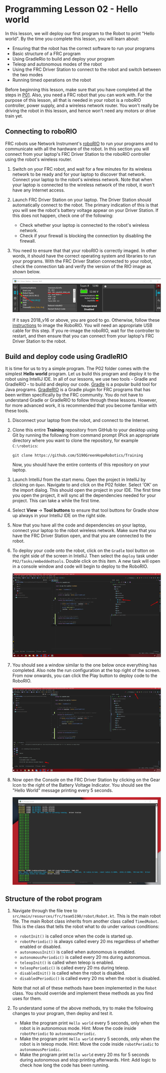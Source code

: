 # Programming Lesson 02 - Hello world

In this lesson, we will deploy our first program to the Robot to print "Hello world". By the time you complete this lesson, you will learn about:

* Ensuring that the robot has the correct software to run your programs
* Basic structure of a FRC program
* Using GradleRio to build and deploy your program
* Teleop and autonomous modes of the robot
* Using the FRC Driver Station to connect to the robot and switch between the two modes
* Running timed operations on the robot

Before beginning this lesson, make sure that you have completed all the steps in [P01](../P01). Also, you need a FRC robot that you can work with. For the purpose of this lesson, all that is needed in your robot is a roboRIO controller, power supply, and a wireless network router. You won't really be driving the robot in this lesson, and hence won't need any motors or drive train yet.

## Connecting to roboRIO

FRC robots use Network Instrument's [roboRIO](https://forums.ni.com/t5/FIRST-Robotics-Competition/roboRIO-Details-and-Specifications/ta-p/3494658) to run your programs and to communicate with all the hardware of the robot. In this section you will connect from your laptop's FRC Driver Station to the roboRIO controller using the robot's wireless router.

1. Switch on your FRC robot, and wait for a few minutes for its wireless network to be ready and for your laptop to discover that network. Connect your laptop to the robot's wireless network. Note that when your laptop is connected to the wireless network of the robot, it won't have any Internet access.

1. Launch FRC Driver Station on your laptop. The Driver Station should automatically connect to the robot. The primary indication of this is that you will see the robot's battery voltage appear on your Driver Station. If this does not happen, check one of the following:

     * Check whether your laptop is connected to the robot's wireless network.
     * Check if your firewall is blocking the connection by disabling the firewall.
    
1. You need to ensure that that your roboRIO is correctly imaged. In other words, it should have the correct operating system and libraries to run your programs. With the FRC Driver Station connected to your robot, check the connection tab and verify the version of the RIO image as shown below.

     ![DS](images/ds.png?raw=true "DS")
    
    If it says 2018_v16 or above, you are good to go. Otherwise, follow these [instructions](https://wpilib.screenstepslive.com/s/currentCS/m/getting_started/l/144984-imaging-your-roborio) to image the RoboRIO. You will need an appropriate USB cable for this step. If you re-image the roboRIO, wait for the controller to restart, and then ensure that you can connect from your laptop's FRC Driver Station to the robot.
    
## Build and deploy code using GradleRIO

It is time for us to try a simple program. The P02 folder comes with the simplest **Hello world** program. Let us build this program and deploy it to the robot using IntelliJ IDE. In all of our lessons, we use two tools - Gradle and GradleRIO - to build and deploy our code. [Gradle](https://gradle.org/) is a popular build tool for Java programs. [GradleRIO](https://github.com/wpilibsuite/GradleRIO) is a Gradle plugin for FRC programs that has been written specifically by the FRC community. You do not have to understand Gradle or GradleRIO to follow through these lessons. However, for more advanced work, it is recommended that you become familiar with these tools.

1. Disconnect your laptop from the robot, and connect to the Internet.

1. Clone this entire **Training** repository from GitHub to your desktop using Git by running the following from command prompt (Pick an appropriate directory where you want to clone the repository, for example `C:\robotics`:
   ```
   git clone https://github.com/5190GreenHopeRobotics/Training
   ```
   Now, you should have the entire contents of this repository on your laptop.

1. Launch IntelliJ from the start menu. Open the project in IntelliJ by clicking on `Open`. Navigate to and click on the P02 folder. Select 'OK' on the import dialog. This should open the project in your IDE. The first time you open the project, it will sync all the dependencies needed for your project. This can take a while the first time.

1. Select **View** -> **Tool buttons** to ensure that tool buttons for Gradle show up always in your IntelliJ IDE on the right side.

1. Now that you have all the code and dependencies on your laptop, connect your laptop to the robot wireless network. Make sure that you have the FRC Driver Station open, and that you are connected to the robot. 

1. To deploy your code onto the robot, click on the `Gradle` tool button on the right side of the screen in IntelliJ. Then select the `deploy` task under `P02/Tasks/embeddedtools`. Double click on this item. A new task will open in a console window and code will begin to deploy to the RoboRIO.
   
   ![IntelliJ](images/idea1.png?raw=true "IntelliJ")

1. You should see a window similar to the one below once everything has completed. Also note the run configuration at the top right of the screen. From now onwards, you can click the Play button to deploy code to the RoboRIO.

   ![IntelliJ](images/idea2.png?raw=true "IntelliJ")

1. Now open the Console on the FRC Driver Station by clicking on the Gear Icon to the right of the Battery Voltage Indicator. You should see the "Hello World" message printing every 5 seconds.

   ![Console](images/console.png?raw=true "Console")

## Structure of the robot program

1. Navigate through the file tree to `src/main/resources/frc/team5190/robot/Robot.kt`. This is the main robot file. The main Robot class inherits from another class called `TimedRobot`. This is the class that tells the robot what to do under various conditions:

    * `robotInit()` is called once when the code is started up.
    * `robotPeriodic()` is always called every 20 ms regardless of whether enabled or disabled.
    * `autonomousInit()` is called when autonomous is enabled.
    * `autonomousPeriodic()` is called every 20 ms during autonomous.
    * `teleopInit()` is called when teleop is enabled.
    * `teleopPeriodic()` is called every 20 ms during teleop.
    * `disabledInit()` is called when the robot is disabled.
    * `disabledPeriodic()` is called every 20 ms when the robot is disabled.
    
    Note that not all of these methods have been implemented in the `Robot` class. You should override and implement these methods as you find uses for them.

1. To understand some of the above methods, try to make the following changes to your program, then deploy and test it.

    * Make the program print `Hello world` every 5 seconds, only when the robot is in autonomous mode. Hint: Move the code inside `robotPeriodic` to `autonomousPeriodic`.
    * Make the program print `Hello world` every 5 seconds, only when the robot is in teleop mode. Hint: Move the code inside `robotPeriodic` to `autonomousPeriodic`.
    * Make the program print `Hello world` every 20 ms for 5 seconds during autonomous and stop printing afterwards. Hint: Add logic to check how long the code has been running.